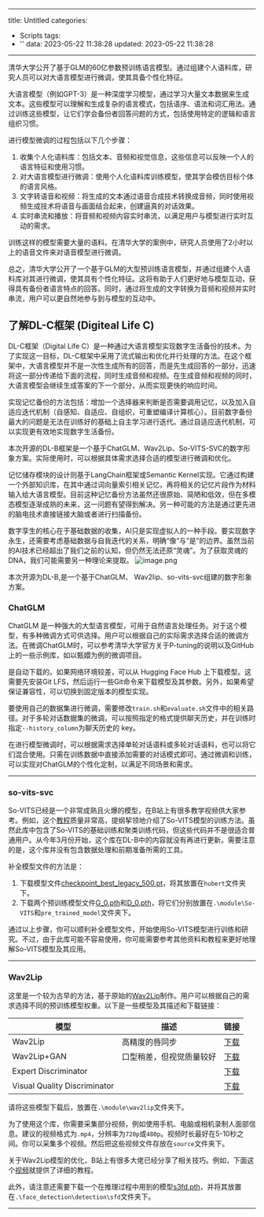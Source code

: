 
---
title: Untitled
categories:
 - Scripts
tags:
 - ''
data: 2023-05-22 11:38:28
updated: 2023-05-22 11:38:28
---

清华大学公开了基于GLM的60亿参数预训练语言模型。通过组建个人语料库，研究人员可以对大语言模型进行微调，使其具备个性化特征。

大语言模型（例如GPT-3）是一种深度学习模型，通过学习大量文本数据来生成文本。这些模型可以理解和生成复杂的语言模式，包括语序、语法和词汇用法。通过训练这些模型，让它们学会备份者回答问题的方式，包括使用特定的逻辑和语言组织习惯。

进行模型微调的过程包括以下几个步骤：

1.  收集个人化语料库：包括文本、音频和视觉信息，这些信息可以反映一个人的语言特征和使用习惯。
2.  对大语言模型进行微调：使用个人化语料库训练模型，使其学会模仿目标个体的语言风格。
3.  文字转语音和视频：将生成的文本通过语音合成技术转换成音频，同时使用视频生成技术将语音与画面结合起来，创建逼真的对话效果。
4.  实时串流和播放：将音频和视频内容实时串流，以满足用户与模型进行实时互动的需求。

训练这样的模型需要大量的语料。在清华大学的案例中，研究人员使用了2小时以上的语音文件来对语音模型进行微调。

总之，清华大学公开了一个基于GLM的大型预训练语言模型，并通过组建个人语料库对其进行微调，使其具有个性化特征。这将有助于人们更好地与模型互动，获得具有备份者语言特点的回答。同时，通过将生成的文字转换为音频和视频并实时串流，用户可以更自然地参与到与模型的互动中。


## 了解DL-C框架 (Digiteal Life C)
DL-C框架（Digital Life C）是一种通过大语言模型实现数字生活备份的技术。为了实现这一目标，DL-C框架中采用了流式输出和优化并行处理的方法。在这个框架中，大语言模型并不是一次性生成所有的回答，而是先生成回答的一部分，迅速将这一部分传递给下面的流程，同时生成音频和视频。在生成音频和视频的同时，大语言模型会继续生成答案的下一个部分，从而实现更快的响应时间。

实现记忆备份的方法包括：增加一个选择器来判断是否需要调用记忆，以及加入自适应迭代机制（自感知、自适应、自组织，可重塑编译计算核心）。目前数字备份最大的问题是无法在训练好的基础上自主学习进行迭代。通过自适应迭代机制，可以实现更有效地实现数字生活备份。

本次开源的DL-B框架是一个基于ChatGLM、Wav2Lip、So-VITS-SVC的数字形象方案。实际使用时，可以根据具体需求选择合适的模型进行微调和优化。

记忆储存模块的设计则基于LangChain框架或Semantic Kernel实现。它通过构建一个外部知识库，在其中通过词向量索引相关记忆，再将相关的记忆片段作为材料输入给大语言模型。目前这种记忆备份方法虽然还很原始、简陋和低效，但在多模态模型逐渐成熟的未来，这一问题有望得到解决。另一种可能的方法是通过更先进的脑电技术直接链接大脑或者进行扫描备份。

数字孪生的核心在于基础数据的收集，AI只是实现虚拟人的一种手段。要实现数字永生，还需要考虑基础数据与自我迭代的关系，明确“像”与“是”的边界。虽然当前的AI技术已经超出了我们之前的认知，但仍然无法还原“灵魂”。为了获取灵魂的DNA，我们可能需要另一种理论来提取。
![image.png](https://wrxinyue.oss-cn-hongkong.aliyuncs.com/img/202305221207075.png)

本次开源为DL-B,是一个基于ChatGLM、
Wav2Iip、so-vits-svc组建的数字形象方案。

### ChatGLM

ChatGLM 是一种强大的大型语言模型，可用于自然语言处理任务。对于这个模型，有多种微调方式可供选择。用户可以根据自己的实际需求选择合适的微调方法。在微调ChatGLM时，可以参考清华大学官方关于P-tuning的说明以及GitHub上的一些示例库，如以甄嬛为例的微调项目。

是自动下载的。如果网络环境较差，可以从 Hugging Face Hub 上下载模型。这需要先安装Git LFS，然后运行一些Git命令来下载模型及其参数。另外，如果希望保证兼容性，可以切换到固定版本的模型实现。

要使用自己的数据集进行微调，需要修改`train.sh`和`evaluate.sh`文件中的相关路径。对于多轮对话数据集的微调，可以按照指定的格式提供聊天历史，并在训练时指定`--history_column`为聊天历史的 key。

在进行模型微调时，可以根据需求选择单轮对话语料或多轮对话语料，也可以将它们混合使用。只需在训练数据中直接添加需要的对话模式即可。通过微调和训练，可以实现对ChatGLM的个性化定制，以满足不同场景和需求。

---

### so-vits-svc

So-VITS已经是一个非常成熟且火爆的模型，在B站上有很多教学视频供大家参考。例如，这个[教程](https://www.bilibili.com/video/BV1H24y187Ko)质量非常高，提纲挈领地介绍了So-VITS模型的训练方法。虽然此库中包含了So-VITS的基础训练和聚类训练代码，但这些代码并不是很适合普通用户。从今年3月份开始，这个库在DL-B中的内容就没有再进行更新。需要注意的是，这个库并没有包含数据处理和前期准备所需的工具。

补全模型文件的方法是：

1. 下载模型文件[checkpoint_best_legacy_500.pt](https://ibm.box.com/s/z1wgl1stco8ffooyatzdwsqn2psd9lrr)，将其放置在`hubert`文件夹下。
2. 下载两个预训练模型文件[G_0.pth](https://huggingface.co/justinjohn-03/so-vits-svc-4.0-v2-pretrained/resolve/main/G_0.pth)和[D_0.pth](https://huggingface.co/justinjohn-03/so-vits-svc-4.0-v2-pretrained/resolve/main/D_0.pth)，将它们分别放置在`.\module\So-VITS`和`pre_trained_model`文件夹下。

通过以上步骤，你可以顺利补全模型文件，开始使用So-VITS模型进行训练和研究。不过，由于此库可能不容易使用，你可能需要参考其他资料和教程来更好地理解So-VITS模型及其应用。

---

### Wav2Lip

这里是一个较为古早的方法，基于原始的[Wav2Lip](https://github.com/Rudrabha/Wav2Lip)制作。用户可以根据自己的需求选择不同的预训练模型权重。以下是一些模型及其描述和下载链接：

| 模型                     | 描述                    | 链接                                                                                                                                   |
|------------------------|-----------------------|-------------------------------------------------------------------------------------------------------------------------------------|
| Wav2Lip                | 高精度的唇同步           | [下载](https://iiitaphyd-my.sharepoint.com/:u:/g/personal/radrabha_m_research_iiit_ac_in/Eb3LEzbfuKlJiR600lQWRxgBIY27JZg80f7V9jtMfbNDaQ?e=TBFBVW)                       |
| Wav2Lip+GAN            | 口型稍差，但视觉质量较好  | [下载](https://iiitaphyd-my.sharepoint.com/:u:/g/personal/radrabha_m_research_iiit_ac_in/EdjI7bZlgApMqsVoEUUXpLsBxqXbn5z8VTmoxp55YNDcIA?e=n9ljGW)                       |
| Expert Discriminator   |                       | [下载](https://iiitaphyd-my.sharepoint.com/:u:/g/personal/radrabha_m_research_iiit_ac_in/EQRvmiZg-HRAjvI6zqN9eTEBP74KefynCwPWVmF57l-AYA?e=ZRPHKP)                       |
| Visual Quality Discriminator |                 | [下载](https://iiitaphyd-my.sharepoint.com/:u:/g/personal/radrabha_m_research_iiit_ac_in/EQVqH88dTm1HjlK11eNba5gBbn15WMS0B0EZbDBttqrqkg?e=ic0ljo)                       |

请将这些模型下载后，放置在`.\module\wav2lip`文件夹下。

为了使用这个库，你需要采集部分视频，例如使用手机、电脑或相机录制人面部信息。建议的视频格式为`.mp4`，分辨率为`720p`或`480p`。视频时长最好在5-10秒之间。你可以采集多个视频。然后把这些视频文件存放在`source`文件夹下。

关于Wav2Lip模型的优化，B站上有很多大佬已经分享了相关技巧。例如，下面这个[视频](https://www.bilibili.com/video/BV1g8411T7it)就提供了详细的教程。

此外，请注意还需要下载一个在推理过程中用到的模型[s3fd.pth](https://pan.baidu.com/s/1V4suCAbly7038xfGcFqO7Q?pwd=DLVB)，并将其放置在`.\face_detection\detection\sfd`文件夹下。

---